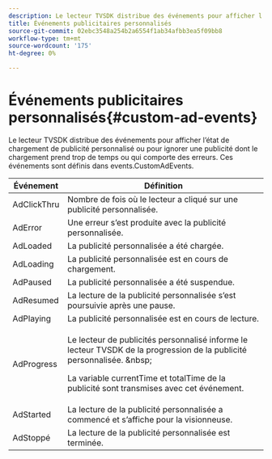 ```yaml
---
description: Le lecteur TVSDK distribue des événements pour afficher l’état de chargement de publicité personnalisé ou pour ignorer une publicité dont le chargement prend trop de temps ou qui comporte des erreurs. Ces événements sont définis dans events.CustomAdEvents.
title: Événements publicitaires personnalisés
source-git-commit: 02ebc3548a254b2a6554f1ab34afbb3ea5f09bb8
workflow-type: tm+mt
source-wordcount: '175'
ht-degree: 0%

---
```


# Événements publicitaires personnalisés{#custom-ad-events}

Le lecteur TVSDK distribue des événements pour afficher l’état de chargement de publicité personnalisé ou pour ignorer une publicité dont le chargement prend trop de temps ou qui comporte des erreurs. Ces événements sont définis dans events.CustomAdEvents.

<table id="table_718700E0F0B042F882ED131F79E01D4E"> 
 <thead> 
  <tr> 
   <th colname="col1" class="entry"> Événement </th> 
   <th colname="col2" class="entry"> Définition </th> 
  </tr> 
 </thead>
 <tbody> 
  <tr> 
   <td colname="col1"> <span class="codeph"> AdClickThru </span> </td> 
   <td colname="col2"> Nombre de fois où le lecteur a cliqué sur une publicité personnalisée. </td> 
  </tr> 
  <tr> 
   <td colname="col1"> <span class="codeph"> AdError </span> </td> 
   <td colname="col2"> Une erreur s’est produite avec la publicité personnalisée. </td> 
  </tr> 
  <tr> 
   <td colname="col1"> <span class="codeph"> AdLoaded </span> </td> 
   <td colname="col2"> La publicité personnalisée a été chargée.  </td> 
  </tr> 
  <tr> 
   <td colname="col1"> <span class="codeph"> AdLoading </span> </td> 
   <td colname="col2"> La publicité personnalisée est en cours de chargement. </td> 
  </tr> 
  <tr> 
   <td colname="col1"> <span class="codeph"> AdPaused </span> </td> 
   <td colname="col2"> La publicité personnalisée a été suspendue. </td> 
  </tr> 
  <tr> 
   <td colname="col1"> <span class="codeph"> AdResumed </span> </td> 
   <td colname="col2"> La lecture de la publicité personnalisée s’est poursuivie après une pause. </td> 
  </tr> 
  <tr> 
   <td colname="col1"> <span class="codeph"> AdPlaying </span> </td> 
   <td colname="col2"> La publicité personnalisée est en cours de lecture. </td> 
  </tr> 
  <tr> 
   <td colname="col1"> <span class="codeph"> AdProgress </span> </td> 
   <td colname="col2"> <p>Le lecteur de publicités personnalisé informe le lecteur TVSDK de la progression de la publicité personnalisée. &amp;nbsp; </p> <p>La variable <span class="codeph"> currentTime </span> et <span class="codeph"> totalTime </span> de la publicité sont transmises avec cet événement. </p> </td> 
  </tr> 
  <tr> 
   <td colname="col1"> AdStarted </td> 
   <td colname="col2"> La lecture de la publicité personnalisée a commencé et s’affiche pour la visionneuse.  </td> 
  </tr> 
  <tr> 
   <td colname="col1"> AdStoppé </td> 
   <td colname="col2"> La lecture de la publicité personnalisée est terminée. </td> 
  </tr> 
 </tbody> 
</table>

<!--<a id="section_027774C2A47C453BA9DED61C6F8567C3"></a>-->
